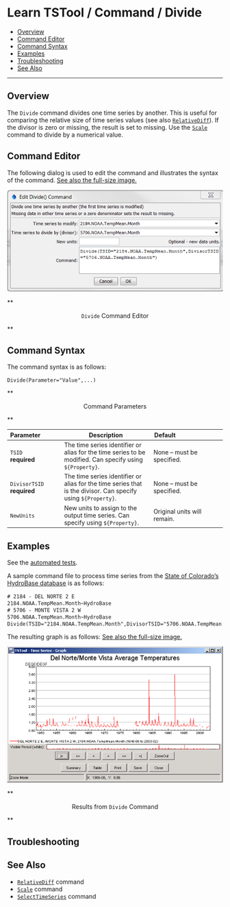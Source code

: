 # Learn TSTool / Command / Divide #

* [Overview](#overview)
* [Command Editor](#command-editor)
* [Command Syntax](#command-syntax)
* [Examples](#examples)
* [Troubleshooting](#troubleshooting)
* [See Also](#see-also)

-------------------------

## Overview ##

The `Divide` command divides one time series by another.
This is useful for comparing the relative size of time series values (see also
[`RelativeDiff`](../RelativeDiff/RelativeDiff)).
If the divisor is zero or missing, the result is set to missing.
Use the [`Scale`](../Scale/Scale) command to divide by a numerical value.

## Command Editor ##

The following dialog is used to edit the command and illustrates the syntax of the command.
<a href="../Divide.png">See also the full-size image.</a>

![Divide](Divide.png)

**<p style="text-align: center;">
`Divide` Command Editor
</p>**

## Command Syntax ##

The command syntax is as follows:

```text
Divide(Parameter="Value",...)
```
**<p style="text-align: center;">
Command Parameters
</p>**

|**Parameter**&nbsp;&nbsp;&nbsp;&nbsp;&nbsp;&nbsp;&nbsp;&nbsp;&nbsp;&nbsp;&nbsp;|**Description**|**Default**&nbsp;&nbsp;&nbsp;&nbsp;&nbsp;&nbsp;&nbsp;&nbsp;&nbsp;&nbsp;&nbsp;&nbsp;&nbsp;&nbsp;&nbsp;&nbsp;&nbsp;&nbsp;&nbsp;&nbsp;&nbsp;&nbsp;&nbsp;&nbsp;&nbsp;&nbsp;&nbsp;|
|--------------|-----------------|-----------------|
|`TSID`<br>**required**|The time series identifier or alias for the time series to be modified.  Can specify using `${Property}`.|None – must be specified.|
|`DivisorTSID`<br>**required**|The time series identifier or alias for the time series that is the divisor.  Can specify using `${Property}`.|None – must be specified.|
|`NewUnits`|New units to assign to the output time series.  Can specify using `${Property}`.|Original units will remain.|

## Examples ##

See the [automated tests](https://github.com/OpenWaterFoundation/cdss-app-tstool-test/tree/master/test/regression/commands/general/Divide).

A sample command file to process time series from the [State of Colorado’s HydroBase database](../../datastore-ref/CO-HydroBase/CO-HydroBase)
is as follows:

```text
# 2184 - DEL NORTE 2 E
2184.NOAA.TempMean.Month~HydroBase
# 5706 - MONTE VISTA 2 W
5706.NOAA.TempMean.Month~HydroBase
Divide(TSID="2184.NOAA.TempMean.Month",DivisorTSID="5706.NOAA.TempMean.Month")
```
The resulting graph is as follows:
<a href="../Divide_Graph.png">See also the full-size image.</a>

![Divide Graph](Divide_Graph.png)

**<p style="text-align: center;">
Results from `Divide` Command
</p>**

## Troubleshooting ##

## See Also ##

* [`RelativeDiff`](../RelativeDiff/RelativeDiff) command
* [`Scale`](../Scale/Scale) command
* [`SelectTimeSeries`](../SelectTimeSeries/SelectTimeSeries) command
